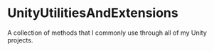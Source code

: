 # UnityUtilitiesAndExtensions
A collection of methods that I commonly use through all of my Unity projects.
